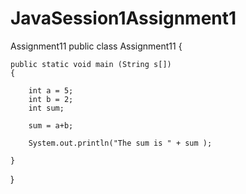 # JavaSession1Assignment1
Assignment11
public class Assignment11 {
	
	public static void main (String s[])
	{
	
		int a = 5; 
		int b = 2;
		int sum;
		
		sum = a+b;
		
		System.out.println("The sum is " + sum );
				
	}

}

